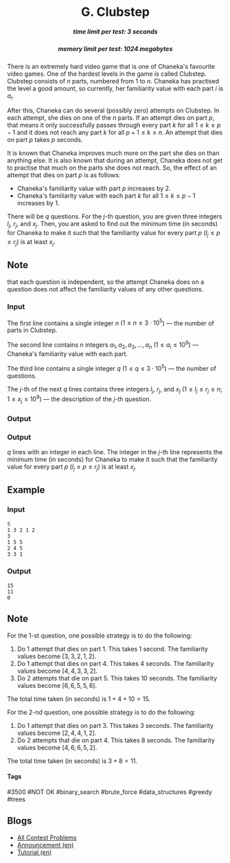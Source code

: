 <h1 style='text-align: center;'> G. Clubstep</h1>

<h5 style='text-align: center;'>time limit per test: 3 seconds</h5>
<h5 style='text-align: center;'>memory limit per test: 1024 megabytes</h5>

There is an extremely hard video game that is one of Chaneka's favourite video games. One of the hardest levels in the game is called Clubstep. Clubstep consists of $n$ parts, numbered from $1$ to $n$. Chaneka has practised the level a good amount, so currently, her familiarity value with each part $i$ is $a_i$.

After this, Chaneka can do several (possibly zero) attempts on Clubstep. In each attempt, she dies on one of the $n$ parts. If an attempt dies on part $p$, that means it only successfully passes through every part $k$ for all $1 \leq k \leq p-1$ and it does not reach any part $k$ for all $p+1 \leq k \leq n$. An attempt that dies on part $p$ takes $p$ seconds.

It is known that Chaneka improves much more on the part she dies on than anything else. It is also known that during an attempt, Chaneka does not get to practise that much on the parts she does not reach. So, the effect of an attempt that dies on part $p$ is as follows: 

* Chaneka's familiarity value with part $p$ increases by $2$.
* Chaneka's familiarity value with each part $k$ for all $1 \leq k \leq p-1$ increases by $1$.

 There will be $q$ questions. For the $j$-th question, you are given three integers $l_j$, $r_j$, and $x_j$. Then, you are asked to find out the minimum time (in seconds) for Chaneka to make it such that the familiarity value for every part $p$ ($l_j \leq p \leq r_j$) is at least $x_j$.
## Note

 that each question is independent, so the attempt Chaneka does on a question does not affect the familiarity values of any other questions.

### Input

The first line contains a single integer $n$ ($1 \leq n \leq 3\cdot10^5$) — the number of parts in Clubstep.

The second line contains $n$ integers $a_1,a_2,a_3,\ldots,a_n$ ($1\leq a_i\leq10^9$) — Chaneka's familiarity value with each part.

The third line contains a single integer $q$ ($1\leq q\leq3\cdot10^5$) — the number of questions.

The $j$-th of the next $q$ lines contains three integers $l_j$, $r_j$, and $x_j$ ($1\leq l_j\leq r_j\leq n$; $1\leq x_j\leq10^9$) — the description of the $j$-th question.

### Output

### Output

 $q$ lines with an integer in each line. The integer in the $j$-th line represents the minimum time (in seconds) for Chaneka to make it such that the familiarity value for every part $p$ ($l_j \leq p \leq r_j$) is at least $x_j$.

## Example

### Input


```text
5
1 3 2 1 2
3
1 5 5
2 4 5
3 3 1
```
### Output


```text
15
11
0
```
## Note

For the $1$-st question, one possible strategy is to do the following: 

1. Do $1$ attempt that dies on part $1$. This takes $1$ second. The familiarity values become $[3, 3, 2, 1, 2]$.
2. Do $1$ attempt that dies on part $4$. This takes $4$ seconds. The familiarity values become $[4, 4, 3, 3, 2]$.
3. Do $2$ attempts that die on part $5$. This takes $10$ seconds. The familiarity values become $[6, 6, 5, 5, 6]$.

The total time taken (in seconds) is $1+4+10=15$.

For the $2$-nd question, one possible strategy is to do the following: 

1. Do $1$ attempt that dies on part $3$. This takes $3$ seconds. The familiarity values become $[2, 4, 4, 1, 2]$.
2. Do $2$ attempts that die on part $4$. This takes $8$ seconds. The familiarity values become $[4, 6, 6, 5, 2]$.

The total time taken (in seconds) is $3+8=11$.



#### Tags 

#3500 #NOT OK #binary_search #brute_force #data_structures #greedy #trees 

## Blogs
- [All Contest Problems](../Codeforces_Round_902_(Div._1,_based_on_COMPFEST_15_-_Final_Round).md)
- [Announcement (en)](../blogs/Announcement_(en).md)
- [Tutorial (en)](../blogs/Tutorial_(en).md)
